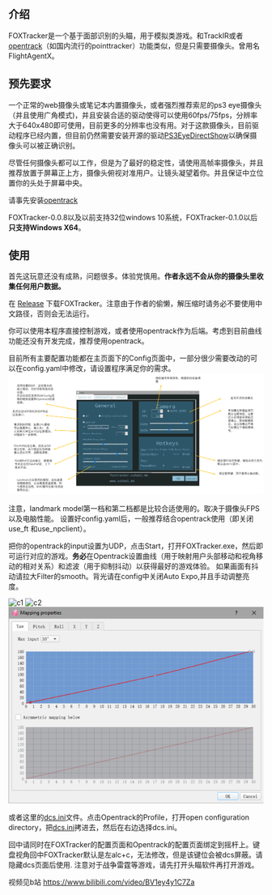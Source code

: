 ## 介绍
FOXTracker是一个基于面部识别的头瞄，用于模拟类游戏。和TrackIR或者[opentrack](https://github.com/opentrack/opentrack)（如国内流行的pointtracker）功能类似，但是只需要摄像头。曾用名FlightAgentX。

## 预先要求

一个正常的web摄像头或笔记本内置摄像头，或者强烈推荐索尼的ps3 eye摄像头（并且使用广角模式)，并且安装合适的驱动使得可以使用60fps/75fps，分辨率大于640x480即可使用，目前更多的分辨率也没有用。对于这款摄像头，目前驱动程序已经内置，但目前仍然需要安装开源的驱动[PS3EyeDirectShow](https://github.com/jkevin/PS3EyeDirectShow)以确保摄像头可以被正确识别。

尽管任何摄像头都可以工作，但是为了最好的稳定性，请使用高帧率摄像头，并且推荐放置于屏幕正上方，摄像头俯视对准用户。让镜头凝望着你。并且保证中立位置你的头处于屏幕中央。

请事先安装[opentrack](https://github.com/opentrack/opentrack)

FOXTracker-0.0.8以及以前支持32位windows 10系统，FOXTracker-0.1.0以后**只支持Windows X64**。
## 使用
首先这玩意还没有成熟，问题很多。体验党慎用。**作者永远不会从你的摄像头里收集任何用户数据。**

在 [Release](https://github.com/xuhao1/FOXTracker/releases) 下载FOXTracker。注意由于作者的偷懒，解压缩时请务必不要使用中文路径，否则会无法运行。

你可以使用本程序直接控制游戏，或者使用opentrack作为后端。考虑到目前曲线功能还没有开发完成，推荐使用opentrack。

目前所有主要配置功能都在主页面下的Config页面中，一部分很少需要改动的可以在config.yaml中修改，请设置程序满足你的需求。
![c1](./config.PNG)

注意，landmark model第一档和第二档都是比较合适使用的。取决于摄像头FPS以及电脑性能。
设置好config.yaml后，一般推荐结合opentrack使用（即关闭use_ft 和use_npclient）。

把你的opentrack的input设置为UDP，点击Start，打开FOXTracker.exe，然后即可运行对应的游戏。**务必**在Opentrack设置曲线（用于映射用户头部移动和视角移动的相对关系）和滤波（用于抑制抖动）以获得最好的游戏体验。
如果画面有抖动请拉大Filter的smooth。背光请在config中关闭Auto Expo,并且手动调整亮度。

![c1](./opentracker_config.PNG)
![c2](./opentracker_config2.PNG)
![c2](./mapping.PNG)


或者这里的[dcs.ini](https://github.com/xuhao1/FOXTracker/blob/master/docs/dcs.ini)文件。点击Opentrack的Profile，打开open configuration directory，把[dcs.ini](https://github.com/xuhao1/FOXTracker/blob/master/docs/dcs.ini)拷进去，然后在右边选择dcs.ini。

回中请同时在FOXTracker的配置页面和Opentrack的配置页面绑定到摇杆上。键盘视角回中FOXTracker默认是左alc+c，无法修改，但是该键位会被dcs屏蔽。请隐藏dcs页面后使用.
注意对于战争雷霆等游戏，请先打开头瞄软件再打开游戏。

视频见b站 https://www.bilibili.com/video/BV1ey4y1C7Za
